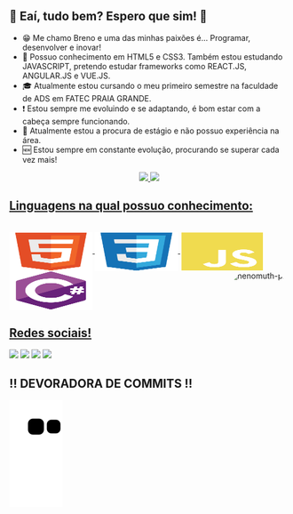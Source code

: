 ## 👋 Eaí, tudo bem? Espero que sim! 👋

- 😁 Me chamo Breno e uma das minhas paixões é... Programar, desenvolver e inovar!
- 🧠 Possuo conhecimento em HTML5 e CSS3. Também estou estudando JAVASCRIPT, pretendo estudar frameworks como REACT.JS, ANGULAR.JS e VUE.JS.
- 🎓 Atualmente estou cursando o meu primeiro semestre na faculdade de ADS em FATEC PRAIA GRANDE.
-  ❗ Estou sempre me evoluindo e se adaptando, é bom estar com a cabeça sempre funcionando.
- 👔 Atualmente estou a procura de estágio e não possuo experiência na área.
- 🆕 Estou sempre em constante evolução, procurando se superar cada vez mais!

<div align="center">
  <a href="https://github.com/nenomuth">
  <img height="150px" src="https://github-readme-stats.vercel.app/api?username=nenomuth&show_icons=true&theme=synthwave&include_all_commits=true&count_private=true"/>
  <img height="150px" src="https://github-readme-stats.vercel.app/api/top-langs/?username=nenomuth&layout=compact&langs_count=7&theme=synthwave"/>
</div>

## Linguagens na qual possuo conhecimento:
<div style="display: inline_block"><br>
  <img align="center" alt="nenomuth-HTML" height="70" width="150" src="https://raw.githubusercontent.com/devicons/devicon/master/icons/html5/html5-original.svg">
  <img align="center" alt="nenomuth-CSS" height="70" width="150" src="https://raw.githubusercontent.com/devicons/devicon/master/icons/css3/css3-original.svg">
  <img align="center" alt="nenomuth-JS" height="70" width="150" src="https://raw.githubusercontent.com/devicons/devicon/master/icons/javascript/javascript-plain.svg">
  <img align="center" alt="nenomuth-CSHARP" height="70" width="150" src="https://raw.githubusercontent.com/devicons/devicon/master/icons/csharp/csharp-original.svg">
  <img align="right" alt="nenomuth-pic" height="200" style="border-radius:40px;" src="https://media4.giphy.com/media/42RzEADcdH47pQx2Rp/giphy.gif?cid=790b76118e0cfe44fafdf4a04fd86ed6e836b69b73fed087&rid=giphy.gif&ct=g?width=700&height=700">
</div>

## Redes sociais!
  <div> 
  <a href="https://www.facebook.com/breno.muth/" target="_blank"><img src="https://img.shields.io/badge/Facebook-1877F2?style=for-the-badge&logo=facebook&logoColor=white" target="_blank"></a>
  <a href="https://www.instagram.com/nenomuth/?hl=pt-br" target="_blank"><img src="https://img.shields.io/badge/-Instagram-%23E4405F?style=for-the-badge&logo=instagram&logoColor=white" target="_blank"></a>
 	<a href="https://www.linkedin.com/in/breno-rodrigues-muth-725b98218/" target="_blank"><img src="https://img.shields.io/badge/-LinkedIn-%230077B5?style=for-the-badge&logo=linkedin&logoColor=white" target="_blank"></a>
  <a href = "mailto:souriwise@gmail.com"><img src="https://img.shields.io/badge/-Gmail-%23333?style=for-the-badge&logo=gmail&logoColor=red" target="_blank"></a>
    
## ‼️ DEVORADORA DE COMMITS ‼️
![Snake animation](https://github.com/nenomuth/nenomuth/blob/output/github-contribution-grid-snake.svg)
  </div>

